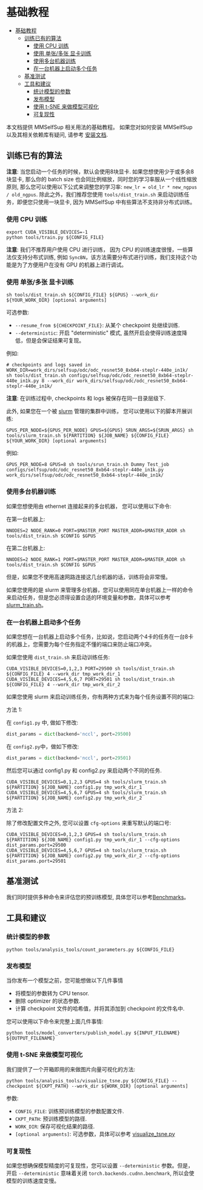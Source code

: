 # 基础教程

- [基础教程](#基础教程)
  - [训练已有的算法](#训练已有的算法)
    - [使用 CPU 训练](#使用-cpu-训练)
    - [使用 单张/多张 显卡训练](#使用-单张多张-显卡训练)
    - [使用多台机器训练](#使用多台机器训练)
    - [在一台机器上启动多个任务](#在一台机器上启动多个任务)
  - [基准测试](#基准测试)
  - [工具和建议](#工具和建议)
    - [统计模型的参数](#统计模型的参数)
    - [发布模型](#发布模型)
    - [使用 t-SNE 来做模型可视化](#使用-t-sne-来做模型可视化)
    - [可复现性](#可复现性)

本文档提供 MMSelfSup 相关用法的基础教程。 如果您对如何安装 MMSelfSup 以及其相关依赖库有疑问, 请参考 [安装文档](install.md).

## 训练已有的算法

**注意**: 当您启动一个任务的时候，默认会使用8块显卡. 如果您想使用少于或多余8块显卡, 那么你的 batch size 也会同比例缩放，同时您的学习率服从一个线性缩放原则, 那么您可以使用以下公式来调整您的学习率: `new_lr = old_lr * new_ngpus / old_ngpus`. 除此之外，我们推荐您使用 `tools/dist_train.sh` 来启动训练任务，即便您只使用一块显卡, 因为 MMSelfSup 中有些算法不支持非分布式训练。

### 使用 CPU 训练

```shell
export CUDA_VISIBLE_DEVICES=-1
python tools/train.py ${CONFIG_FILE}
```

**注意**: 我们不推荐用户使用 CPU 进行训练， 因为 CPU 的训练速度很慢，一些算法仅支持分布式训练, 例如 `SyncBN`，该方法需要分布式进行训练，我们支持这个功能是为了方便用户在没有 GPU 的机器上进行调试。

### 使用 单张/多张 显卡训练

```shell
sh tools/dist_train.sh ${CONFIG_FILE} ${GPUS} --work_dir ${YOUR_WORK_DIR} [optional arguments]
```

可选参数:

- `--resume_from ${CHECKPOINT_FILE}`: 从某个 checkpoint 处继续训练.
- `--deterministic`: 开启 "deterministic" 模式, 虽然开启会使得训练速度降低，但是会保证结果可复现。

例如:

```shell
# checkpoints and logs saved in WORK_DIR=work_dirs/selfsup/odc/odc_resnet50_8xb64-steplr-440e_in1k/
sh tools/dist_train.sh configs/selfsup/odc/odc_resnet50_8xb64-steplr-440e_in1k.py 8 --work_dir work_dirs/selfsup/odc/odc_resnet50_8xb64-steplr-440e_in1k/
```

**注意**: 在训练过程中, checkpoints 和 logs 被保存在同一目录层级下.

此外, 如果您在一个被 [slurm](https://slurm.schedmd.com/) 管理的集群中训练， 您可以使用以下的脚本开展训练:

```shell
GPUS_PER_NODE=${GPUS_PER_NODE} GPUS=${GPUS} SRUN_ARGS=${SRUN_ARGS} sh tools/slurm_train.sh ${PARTITION} ${JOB_NAME} ${CONFIG_FILE} ${YOUR_WORK_DIR} [optional arguments]
```

例如:

```shell
GPUS_PER_NODE=8 GPUS=8 sh tools/srun_train.sh Dummy Test_job configs/selfsup/odc/odc_resnet50_8xb64-steplr-440e_in1k.py work_dirs/selfsup/odc/odc_resnet50_8xb64-steplr-440e_in1k/
```

### 使用多台机器训练

如果您想使用由 ethernet 连接起来的多台机器， 您可以使用以下命令:

在第一台机器上:

```shell
NNODES=2 NODE_RANK=0 PORT=$MASTER_PORT MASTER_ADDR=$MASTER_ADDR sh tools/dist_train.sh $CONFIG $GPUS
```

在第二台机器上:

```shell
NNODES=2 NODE_RANK=1 PORT=$MASTER_PORT MASTER_ADDR=$MASTER_ADDR sh tools/dist_train.sh $CONFIG $GPUS
```

但是，如果您不使用高速网路连接这几台机器的话，训练将会非常慢。

如果您使用的是 slurm 来管理多台机器，您可以使用同在单台机器上一样的命令来启动任务，但是您必须得设置合适的环境变量和参数，具体可以参考[slurm_train.sh](../../tools/slurm_train.sh)。

### 在一台机器上启动多个任务

如果您想在一台机器上启动多个任务，比如说，您启动两个4卡的任务在一台8卡的机器上，您需要为每个任务指定不懂的端口来防止端口冲突。

如果您使用  `dist_train.sh`  来启动训练任务:

```shell
CUDA_VISIBLE_DEVICES=0,1,2,3 PORT=29500 sh tools/dist_train.sh ${CONFIG_FILE} 4 --work_dir tmp_work_dir_1
CUDA_VISIBLE_DEVICES=4,5,6,7 PORT=29501 sh tools/dist_train.sh ${CONFIG_FILE} 4 --work_dir tmp_work_dir_2
```

如果您使用 slurm 来启动训练任务，你有两种方式来为每个任务设置不同的端口:

方法 1:

在 `config1.py` 中, 做如下修改:

```python
dist_params = dict(backend='nccl', port=29500)
```

在 `config2.py`中，做如下修改:

```python
dist_params = dict(backend='nccl', port=29501)
```

然后您可以通过 config1.py 和 config2.py 来启动两个不同的任务.

```shell
CUDA_VISIBLE_DEVICES=0,1,2,3 GPUS=4 sh tools/slurm_train.sh ${PARTITION} ${JOB_NAME} config1.py tmp_work_dir_1
CUDA_VISIBLE_DEVICES=4,5,6,7 GPUS=4 sh tools/slurm_train.sh ${PARTITION} ${JOB_NAME} config2.py tmp_work_dir_2
```

方法 2:

除了修改配置文件之外, 您可以设置 `cfg-options` 来重写默认的端口号:

```shell
CUDA_VISIBLE_DEVICES=0,1,2,3 GPUS=4 sh tools/slurm_train.sh ${PARTITION} ${JOB_NAME} config1.py tmp_work_dir_1 --cfg-options dist_params.port=29500
CUDA_VISIBLE_DEVICES=4,5,6,7 GPUS=4 sh tools/slurm_train.sh ${PARTITION} ${JOB_NAME} config2.py tmp_work_dir_2 --cfg-options dist_params.port=29501
```

## 基准测试

我们同时提供多种命令来评估您的预训练模型, 具体您可以参考[Benchmarks](./tutorials/6_benchmarks.md)。

## 工具和建议

### 统计模型的参数

```shell
python tools/analysis_tools/count_parameters.py ${CONFIG_FILE}
```

### 发布模型

当你发布一个模型之前，您可能想做以下几件事情

- 将模型的参数转为 CPU tensor.
- 删除 optimizer 的状态参数.
- 计算 checkpoint 文件的哈希值，并将其添加到 checkpoint 的文件名中.

您可以使用以下命令来完整上面几件事情:

```shell
python tools/model_converters/publish_model.py ${INPUT_FILENAME} ${OUTPUT_FILENAME}
```


### 使用 t-SNE 来做模型可视化

我们提供了一个开箱即用的来做图片向量可视化的方法:

```shell
python tools/analysis_tools/visualize_tsne.py ${CONFIG_FILE} --checkpoint ${CKPT_PATH} --work_dir ${WORK_DIR} [optional arguments]
```

参数:

- `CONFIG_FILE`: 训练预训练模型的参数配置文件.
- `CKPT_PATH`: 预训练模型的路径.
- `WORK_DIR`: 保存可视化结果的路径.
- `[optional arguments]`: 可选参数，具体可以参考 [visualize_tsne.py](../../tools/analysis_tools/visualize_tsne.py)


### 可复现性
如果您想确保模型精度的可复现性，您可以设置 `--deterministic` 参数。但是，开启 `--deterministic` 意味着关闭 `torch.backends.cudnn.benchmark`, 所以会使模型的训练速度变慢。
